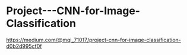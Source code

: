 # Project---CNN-for-Image-Classification
https://medium.com/@mqi_71017/project-cnn-for-image-classification-d0b2d995cf0f
